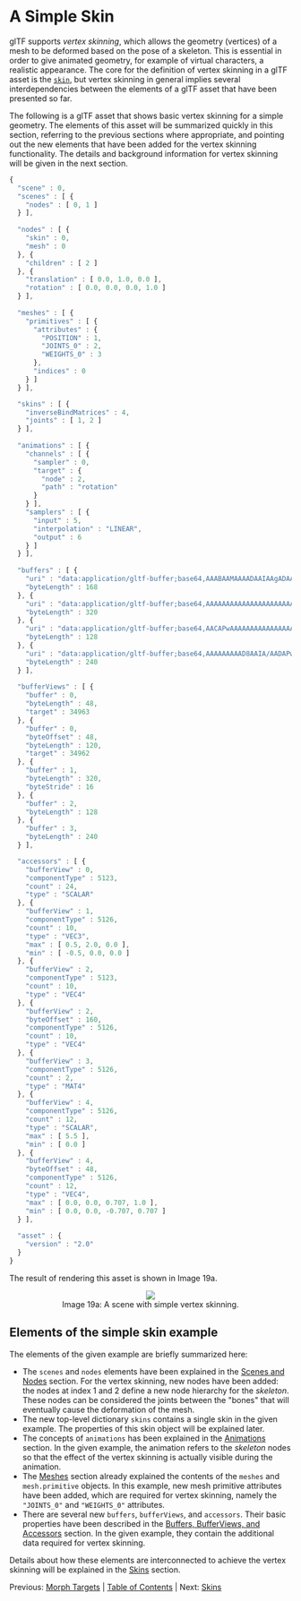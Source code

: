 
# A Simple Skin

glTF supports *vertex skinning*, which allows the geometry (vertices) of a mesh to be deformed based on the pose of a skeleton. This is essential in order to give animated geometry, for example of virtual characters, a realistic appearance. The core for the definition of vertex skinning in a glTF asset is the [`skin`](https://www.khronos.org/registry/glTF/specs/2.0/glTF-2.0.html#reference-skin), but vertex skinning in general implies several interdependencies between the elements of a glTF asset that have been presented so far.

The following is a glTF asset that shows basic vertex skinning for a simple geometry. The elements of this asset will be summarized quickly in this section, referring to the previous sections where appropriate, and pointing out the new elements that have been added for the vertex skinning functionality. The details and background information for vertex skinning will be given in the next section.

```javascript
{
  "scene" : 0,
  "scenes" : [ {
    "nodes" : [ 0, 1 ]
  } ],
  
  "nodes" : [ {
    "skin" : 0,
    "mesh" : 0
  }, {
    "children" : [ 2 ]
  }, {
    "translation" : [ 0.0, 1.0, 0.0 ],
    "rotation" : [ 0.0, 0.0, 0.0, 1.0 ]
  } ],
  
  "meshes" : [ {
    "primitives" : [ {
      "attributes" : {
        "POSITION" : 1,
        "JOINTS_0" : 2,
        "WEIGHTS_0" : 3
      },
      "indices" : 0
    } ]
  } ],

  "skins" : [ {
    "inverseBindMatrices" : 4,
    "joints" : [ 1, 2 ]
  } ],
  
  "animations" : [ {
    "channels" : [ {
      "sampler" : 0,
      "target" : {
        "node" : 2,
        "path" : "rotation"
      }
    } ],
    "samplers" : [ {
      "input" : 5,
      "interpolation" : "LINEAR",
      "output" : 6
    } ]
  } ],
  
  "buffers" : [ {
    "uri" : "data:application/gltf-buffer;base64,AAABAAMAAAADAAIAAgADAAUAAgAFAAQABAAFAAcABAAHAAYABgAHAAkABgAJAAgAAAAAvwAAAAAAAAAAAAAAPwAAAAAAAAAAAAAAvwAAAD8AAAAAAAAAPwAAAD8AAAAAAAAAvwAAgD8AAAAAAAAAPwAAgD8AAAAAAAAAvwAAwD8AAAAAAAAAPwAAwD8AAAAAAAAAvwAAAEAAAAAAAAAAPwAAAEAAAAAA",
    "byteLength" : 168
  }, {
    "uri" : "data:application/gltf-buffer;base64,AAAAAAAAAAAAAAAAAAAAAAAAAAAAAAAAAAAAAAAAAAAAAAEAAAAAAAAAAAAAAAAAAAABAAAAAAAAAAAAAAAAAAAAAQAAAAAAAAAAAAAAAAAAAAEAAAAAAAAAAAAAAAAAAAABAAAAAAAAAAAAAAAAAAAAAQAAAAAAAAAAAAAAAAAAAAEAAAAAAAAAAAAAAAAAAAABAAAAAAAAAAAAAAAAAAAAgD8AAAAAAAAAAAAAAAAAAIA/AAAAAAAAAAAAAAAAAABAPwAAgD4AAAAAAAAAAAAAQD8AAIA+AAAAAAAAAAAAAAA/AAAAPwAAAAAAAAAAAAAAPwAAAD8AAAAAAAAAAAAAgD4AAEA/AAAAAAAAAAAAAIA+AABAPwAAAAAAAAAAAAAAAAAAgD8AAAAAAAAAAAAAAAAAAIA/AAAAAAAAAAA=",
    "byteLength" : 320
  }, {
    "uri" : "data:application/gltf-buffer;base64,AACAPwAAAAAAAAAAAAAAAAAAAAAAAIA/AAAAAAAAAAAAAAAAAAAAAAAAgD8AAAAAAAAAAAAAAAAAAAAAAACAPwAAgD8AAAAAAAAAAAAAAAAAAAAAAACAPwAAAAAAAAAAAAAAAAAAAAAAAIA/AAAAAAAAAAAAAIC/AAAAAAAAgD8=",
    "byteLength" : 128
  }, {
    "uri" : "data:application/gltf-buffer;base64,AAAAAAAAAD8AAIA/AADAPwAAAEAAACBAAABAQAAAYEAAAIBAAACQQAAAoEAAALBAAAAAAAAAAAAAAAAAAACAPwAAAAAAAAAAkxjEPkSLbD8AAAAAAAAAAPT9ND/0/TQ/AAAAAAAAAAD0/TQ/9P00PwAAAAAAAAAAkxjEPkSLbD8AAAAAAAAAAAAAAAAAAIA/AAAAAAAAAAAAAAAAAACAPwAAAAAAAAAAkxjEvkSLbD8AAAAAAAAAAPT9NL/0/TQ/AAAAAAAAAAD0/TS/9P00PwAAAAAAAAAAkxjEvkSLbD8AAAAAAAAAAAAAAAAAAIA/",
    "byteLength" : 240
  } ],
  
  "bufferViews" : [ {
    "buffer" : 0,
    "byteLength" : 48,
    "target" : 34963
  }, {
    "buffer" : 0,
    "byteOffset" : 48,
    "byteLength" : 120,
    "target" : 34962
  }, {
    "buffer" : 1,
    "byteLength" : 320,
    "byteStride" : 16
  }, {
    "buffer" : 2,
    "byteLength" : 128
  }, {
    "buffer" : 3,
    "byteLength" : 240
  } ],

  "accessors" : [ {
    "bufferView" : 0,
    "componentType" : 5123,
    "count" : 24,
    "type" : "SCALAR"
  }, {
    "bufferView" : 1,
    "componentType" : 5126,
    "count" : 10,
    "type" : "VEC3",
    "max" : [ 0.5, 2.0, 0.0 ],
    "min" : [ -0.5, 0.0, 0.0 ]
  }, {
    "bufferView" : 2,
    "componentType" : 5123,
    "count" : 10,
    "type" : "VEC4"
  }, {
    "bufferView" : 2,
    "byteOffset" : 160,
    "componentType" : 5126,
    "count" : 10,
    "type" : "VEC4"
  }, {
    "bufferView" : 3,
    "componentType" : 5126,
    "count" : 2,
    "type" : "MAT4"
  }, {
    "bufferView" : 4,
    "componentType" : 5126,
    "count" : 12,
    "type" : "SCALAR",
    "max" : [ 5.5 ],
    "min" : [ 0.0 ]
  }, {
    "bufferView" : 4,
    "byteOffset" : 48,
    "componentType" : 5126,
    "count" : 12,
    "type" : "VEC4",
    "max" : [ 0.0, 0.0, 0.707, 1.0 ],
    "min" : [ 0.0, 0.0, -0.707, 0.707 ]
  } ],
 
  "asset" : {
    "version" : "2.0"
  }
}
```



The result of rendering this asset is shown in Image 19a.

<p align="center">
<img src="../images/simpleSkin.gif" /><br>
<a name="simpleSkin-gif"></a>Image 19a: A scene with simple vertex skinning.
</p>


## Elements of the simple skin example

The elements of the given example are briefly summarized here:

- The `scenes` and `nodes` elements have been explained in the [Scenes and Nodes](gltfTutorial_004_ScenesNodes.md) section. For the vertex skinning, new nodes have been added: the nodes at index 1 and 2 define a new node hierarchy for the *skeleton*. These nodes can be considered the joints between the "bones" that will eventually cause the deformation of the mesh.
- The new top-level dictionary `skins` contains a single skin in the given example. The properties of this skin object will be explained later.
- The concepts of `animations` has been explained in the [Animations](gltfTutorial_007_Animations.md) section. In the given example, the animation refers to the *skeleton* nodes so that the effect of the vertex skinning is actually visible during the animation.
- The [Meshes](gltfTutorial_009_Meshes.md) section already explained the contents of the `meshes` and `mesh.primitive` objects. In this example, new mesh primitive attributes have been added, which are required for vertex skinning, namely the `"JOINTS_0"` and `"WEIGHTS_0"` attributes.
- There are several new `buffers`, `bufferViews`, and `accessors`. Their basic properties have been described in the [Buffers, BufferViews, and Accessors](gltfTutorial_005_BufferBufferViewsAccessors.md) section. In the given example, they contain the additional data required for vertex skinning.

Details about how these elements are interconnected to achieve the vertex skinning will be explained in the [Skins](gltfTutorial_020_Skins.md) section.


Previous: [Morph Targets](gltfTutorial_018_MorphTargets.md) | [Table of Contents](README.md) | Next: [Skins](gltfTutorial_020_Skins.md)
